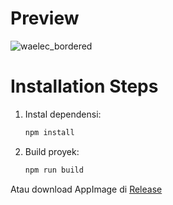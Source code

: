 # Preview
![waelec_bordered](https://github.com/user-attachments/assets/a52d64be-0856-44dd-b6ae-b22a9b72ee44)


# Installation Steps

1. Instal dependensi:
   ```bash
   npm install
2. Build proyek:
   ```bash
   npm run build

Atau download AppImage di [Release](https://github.com/alb-soul/whatsapp-electron/releases)
